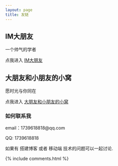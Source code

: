 ```yaml
---
layout: page
title: 友链
---
```


<p>

<h2> IM大朋友 </h2>  

<p>

一个帅气的学者

点我进入 <a target="_blank" href='https://jing-hua.github.io/'>IM大朋友</a> 

<p>

<h2> 大朋友和小朋友的小窝 </h2>  
  愿时光与你同在

点我进入 <a target="_blank" href='https://jing-hua.github.io/dd#!/'>大朋友和小朋友的小窝</a> 

<p>

<p> 

<p> 

<p> 

<p> 


<h3> 如何联系我 </h3>  

<p> 
email：1739618818@qq.com       
<p> 
QQ: 1739618818
<p> 
如果有 搭建博客 或者 移动端 技术的问题可以一起讨论.
<p> 


{% include comments.html %}

